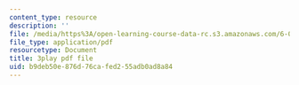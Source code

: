 ```yaml
---
content_type: resource
description: ''
file: /media/https%3A/open-learning-course-data-rc.s3.amazonaws.com/6-00sc-introduction-to-computer-science-and-programming-spring-2011/b9deb50e876d76cafed255adb0ad8a84_yVkt3Px4KHA.pdf
file_type: application/pdf
resourcetype: Document
title: 3play pdf file
uid: b9deb50e-876d-76ca-fed2-55adb0ad8a84
---
```

